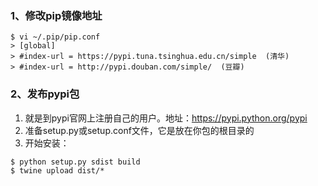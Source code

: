 ### 1、修改pip镜像地址
```
$ vi ~/.pip/pip.conf 
> [global]
> #index-url = https://pypi.tuna.tsinghua.edu.cn/simple  (清华)
> #index-url = http://pypi.douban.com/simple/  (豆瓣)
```
### 2、发布pypi包
1. 就是到pypi官网上注册自己的用户。地址：https://pypi.python.org/pypi
2. 准备setup.py或setup.conf文件，它是放在你包的根目录的
3. 开始安装：
```
$ python setup.py sdist build
$ twine upload dist/*
```
